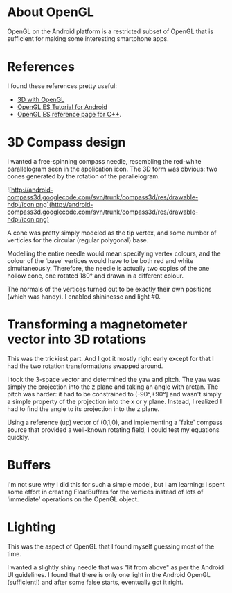 # About OpenGL #

OpenGL on the Android platform is a restricted subset of OpenGL that is sufficient for
making some interesting smartphone apps.

# References #
I found these references pretty useful:
  * [3D with OpenGL](http://developer.android.com/guide/topics/graphics/opengl.html)
  * [OpenGL ES Tutorial for Android](http://blog.jayway.com/2009/12/03/opengl-es-tutorial-for-android-part-i/)
  * [OpenGL ES reference page for C++](http://www.khronos.org/opengles/sdk/1.1/docs/man/).

# 3D Compass design #

I wanted a free-spinning compass needle, resembling the red-white parallelogram seen in the application icon. The 3D form was obvious: two cones generated by the rotation of the parallelogram.

![http://android-compass3d.googlecode.com/svn/trunk/compass3d/res/drawable-hdpi/icon.png](http://android-compass3d.googlecode.com/svn/trunk/compass3d/res/drawable-hdpi/icon.png)

A cone was pretty simply modeled as the tip vertex, and some number of verticies for the circular (regular polygonal) base.

Modelling the entire needle would mean specifying vertex colours, and the colour of the 'base' vertices would have to be both red and white simultaneously. Therefore, the needle is actually two copies of the one hollow cone, one rotated 180° and drawn in a different colour.

The normals of the vertices turned out to be exactly their own positions (which was handy). I enabled shininesse and light #0.

# Transforming a magnetometer vector into 3D rotations #

This was the trickiest part. And I got it mostly right early except for that I had the two rotation transformations swapped around.

I took the 3-space vector and determined the yaw and pitch. The yaw was simply the projection into the z plane and taking an angle with arctan. The pitch was harder: it had to be constrained to (-90°,+90°] and wasn't simply a simple property of the projection into the x or y plane. Instead, I realized I had to find the angle to its projection into the z plane.

Using a reference (up) vector of (0,1,0), and implementing a 'fake' compass source that provided a well-known rotating field, I could test my equations quickly.

# Buffers #

I'm not sure why I did this for such a simple model, but I am learning: I spent some effort in creating FloatBuffers for the vertices instead of lots of 'immediate' operations on the OpenGL object.

# Lighting #

This was the aspect of OpenGL that I found myself guessing most of the time.

I wanted a slightly shiny needle that was "lit from above" as per the Android UI guidelines. I found that there is only one light in the Android OpenGL (sufficient!) and after some false starts, eventually got it right.